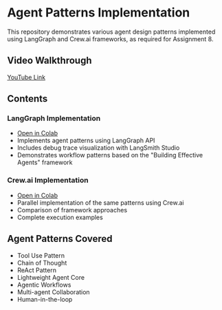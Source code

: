 # Agent Patterns Implementation

This repository demonstrates various agent design patterns implemented using LangGraph and Crew.ai frameworks, as required for Assignment 8.

## Video Walkthrough

[YouTube Link](https://youtu.be/OVL-2fQhk00)

## Contents

### LangGraph Implementation

- [Open in Colab](https://colab.research.google.com/github/pruthvik-sheth/CMPE-258-Deep-Learning/blob/main/Assignments/Assignment-8/notebooks/LangGraph_Agent_Patterns.ipynb)
- Implements agent patterns using LangGraph API
- Includes debug trace visualization with LangSmith Studio
- Demonstrates workflow patterns based on the "Building Effective Agents" framework

### Crew.ai Implementation

- [Open in Colab](https://colab.research.google.com/github/pruthvik-sheth/CMPE-258-Deep-Learning/blob/main/Assignments/Assignment-8/notebooks/CrewAI_Agent_Patterns.ipynb)
- Parallel implementation of the same patterns using Crew.ai
- Comparison of framework approaches
- Complete execution examples

## Agent Patterns Covered

- Tool Use Pattern
- Chain of Thought
- ReAct Pattern
- Lightweight Agent Core
- Agentic Workflows
- Multi-agent Collaboration
- Human-in-the-loop
